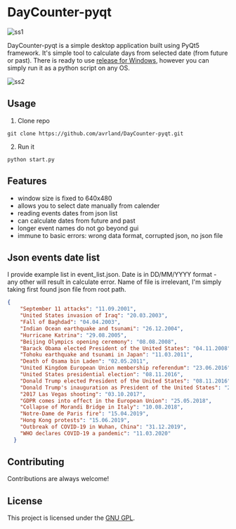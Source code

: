 # DayCounter-pyqt

![ss1](https://github.com/avrland/DayCounter-pyqt/raw/main/graphics/ss1.png)

DayCounter-pyqt is a simple desktop application built using PyQt5 framework. It's simple tool to calculate days from selected date (from future or past). There is ready to use [release for Windows](https://github.com/avrland/DayCounter-pyqt/releases/), however you can simply run it as a python script on any OS.

![ss2](https://github.com/avrland/DayCounter-pyqt/raw/main/graphics/ss2.png)

## Usage

1. Clone repo

```
git clone https://github.com/avrland/DayCounter-pyqt.git
```

2. Run it

```
python start.py
```

## Features

- window size is fixed to 640x480
- allows you to select date manually from calender
- reading events dates from json list
- can calculate dates from future and past
- longer event names do not go beyond gui
- immune to basic errors: wrong data format, corrupted json, no json file

## Json events date list

I provide example list in event_list.json. Date is in DD/MM/YYYY format - any other will result in calculate error. Name of file is irrelevant, I'm simply taking first found json file from root path.
```json
{
    "September 11 attacks": "11.09.2001",
    "United States invasion of Iraq": "20.03.2003",
    "Fall of Baghdad": "04.04.2003",
    "Indian Ocean earthquake and tsunami": "26.12.2004",
    "Hurricane Katrina": "29.08.2005",
    "Beijing Olympics opening ceremony": "08.08.2008",
    "Barack Obama elected President of the United States": "04.11.2008",
    "Tohoku earthquake and tsunami in Japan": "11.03.2011",
    "Death of Osama bin Laden": "02.05.2011",
    "United Kingdom European Union membership referendum": "23.06.2016",
    "United States presidential election": "08.11.2016",
    "Donald Trump elected President of the United States": "08.11.2016",
    "Donald Trump's inauguration as President of the United States": "20.01.2017",
    "2017 Las Vegas shooting": "03.10.2017",
    "GDPR comes into effect in the European Union": "25.05.2018",
    "Collapse of Morandi Bridge in Italy": "10.08.2018",
    "Notre-Dame de Paris fire": "15.04.2019",
    "Hong Kong protests": "15.06.2019",
    "Outbreak of COVID-19 in Wuhan, China": "31.12.2019",
    "WHO declares COVID-19 a pandemic": "11.03.2020"
  }
```
## Contributing

Contributions are always welcome!

## License

This project is licensed under the [GNU GPL](LICENSE).

